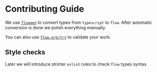# Contributing Guide

We use [`flowgen`](https://github.com/joarwilk/flowgen) to convert 
types from `typescript` to `flow`.
After automatic conversion is done we polish everything manually.

You can also use [`flow.org/try`](https://flow.org/try/) to validate your work.


## Style checks 

Later we will introduce stricter `eslint` rules to check `flow` types syntax.
